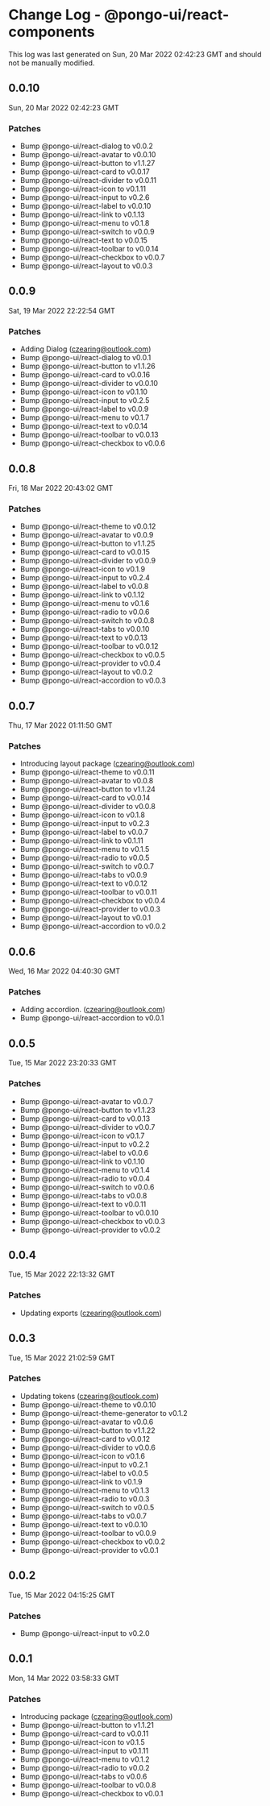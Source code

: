 # Change Log - @pongo-ui/react-components

This log was last generated on Sun, 20 Mar 2022 02:42:23 GMT and should not be manually modified.

<!-- Start content -->

## 0.0.10

Sun, 20 Mar 2022 02:42:23 GMT

### Patches

- Bump @pongo-ui/react-dialog to v0.0.2
- Bump @pongo-ui/react-avatar to v0.0.10
- Bump @pongo-ui/react-button to v1.1.27
- Bump @pongo-ui/react-card to v0.0.17
- Bump @pongo-ui/react-divider to v0.0.11
- Bump @pongo-ui/react-icon to v0.1.11
- Bump @pongo-ui/react-input to v0.2.6
- Bump @pongo-ui/react-label to v0.0.10
- Bump @pongo-ui/react-link to v0.1.13
- Bump @pongo-ui/react-menu to v0.1.8
- Bump @pongo-ui/react-switch to v0.0.9
- Bump @pongo-ui/react-text to v0.0.15
- Bump @pongo-ui/react-toolbar to v0.0.14
- Bump @pongo-ui/react-checkbox to v0.0.7
- Bump @pongo-ui/react-layout to v0.0.3

## 0.0.9

Sat, 19 Mar 2022 22:22:54 GMT

### Patches

- Adding Dialog (czearing@outlook.com)
- Bump @pongo-ui/react-dialog to v0.0.1
- Bump @pongo-ui/react-button to v1.1.26
- Bump @pongo-ui/react-card to v0.0.16
- Bump @pongo-ui/react-divider to v0.0.10
- Bump @pongo-ui/react-icon to v0.1.10
- Bump @pongo-ui/react-input to v0.2.5
- Bump @pongo-ui/react-label to v0.0.9
- Bump @pongo-ui/react-menu to v0.1.7
- Bump @pongo-ui/react-text to v0.0.14
- Bump @pongo-ui/react-toolbar to v0.0.13
- Bump @pongo-ui/react-checkbox to v0.0.6

## 0.0.8

Fri, 18 Mar 2022 20:43:02 GMT

### Patches

- Bump @pongo-ui/react-theme to v0.0.12
- Bump @pongo-ui/react-avatar to v0.0.9
- Bump @pongo-ui/react-button to v1.1.25
- Bump @pongo-ui/react-card to v0.0.15
- Bump @pongo-ui/react-divider to v0.0.9
- Bump @pongo-ui/react-icon to v0.1.9
- Bump @pongo-ui/react-input to v0.2.4
- Bump @pongo-ui/react-label to v0.0.8
- Bump @pongo-ui/react-link to v0.1.12
- Bump @pongo-ui/react-menu to v0.1.6
- Bump @pongo-ui/react-radio to v0.0.6
- Bump @pongo-ui/react-switch to v0.0.8
- Bump @pongo-ui/react-tabs to v0.0.10
- Bump @pongo-ui/react-text to v0.0.13
- Bump @pongo-ui/react-toolbar to v0.0.12
- Bump @pongo-ui/react-checkbox to v0.0.5
- Bump @pongo-ui/react-provider to v0.0.4
- Bump @pongo-ui/react-layout to v0.0.2
- Bump @pongo-ui/react-accordion to v0.0.3

## 0.0.7

Thu, 17 Mar 2022 01:11:50 GMT

### Patches

- Introducing layout package (czearing@outlook.com)
- Bump @pongo-ui/react-theme to v0.0.11
- Bump @pongo-ui/react-avatar to v0.0.8
- Bump @pongo-ui/react-button to v1.1.24
- Bump @pongo-ui/react-card to v0.0.14
- Bump @pongo-ui/react-divider to v0.0.8
- Bump @pongo-ui/react-icon to v0.1.8
- Bump @pongo-ui/react-input to v0.2.3
- Bump @pongo-ui/react-label to v0.0.7
- Bump @pongo-ui/react-link to v0.1.11
- Bump @pongo-ui/react-menu to v0.1.5
- Bump @pongo-ui/react-radio to v0.0.5
- Bump @pongo-ui/react-switch to v0.0.7
- Bump @pongo-ui/react-tabs to v0.0.9
- Bump @pongo-ui/react-text to v0.0.12
- Bump @pongo-ui/react-toolbar to v0.0.11
- Bump @pongo-ui/react-checkbox to v0.0.4
- Bump @pongo-ui/react-provider to v0.0.3
- Bump @pongo-ui/react-layout to v0.0.1
- Bump @pongo-ui/react-accordion to v0.0.2

## 0.0.6

Wed, 16 Mar 2022 04:40:30 GMT

### Patches

- Adding accordion. (czearing@outlook.com)
- Bump @pongo-ui/react-accordion to v0.0.1

## 0.0.5

Tue, 15 Mar 2022 23:20:33 GMT

### Patches

- Bump @pongo-ui/react-avatar to v0.0.7
- Bump @pongo-ui/react-button to v1.1.23
- Bump @pongo-ui/react-card to v0.0.13
- Bump @pongo-ui/react-divider to v0.0.7
- Bump @pongo-ui/react-icon to v0.1.7
- Bump @pongo-ui/react-input to v0.2.2
- Bump @pongo-ui/react-label to v0.0.6
- Bump @pongo-ui/react-link to v0.1.10
- Bump @pongo-ui/react-menu to v0.1.4
- Bump @pongo-ui/react-radio to v0.0.4
- Bump @pongo-ui/react-switch to v0.0.6
- Bump @pongo-ui/react-tabs to v0.0.8
- Bump @pongo-ui/react-text to v0.0.11
- Bump @pongo-ui/react-toolbar to v0.0.10
- Bump @pongo-ui/react-checkbox to v0.0.3
- Bump @pongo-ui/react-provider to v0.0.2

## 0.0.4

Tue, 15 Mar 2022 22:13:32 GMT

### Patches

- Updating exports (czearing@outlook.com)

## 0.0.3

Tue, 15 Mar 2022 21:02:59 GMT

### Patches

- Updating tokens (czearing@outlook.com)
- Bump @pongo-ui/react-theme to v0.0.10
- Bump @pongo-ui/react-theme-generator to v0.1.2
- Bump @pongo-ui/react-avatar to v0.0.6
- Bump @pongo-ui/react-button to v1.1.22
- Bump @pongo-ui/react-card to v0.0.12
- Bump @pongo-ui/react-divider to v0.0.6
- Bump @pongo-ui/react-icon to v0.1.6
- Bump @pongo-ui/react-input to v0.2.1
- Bump @pongo-ui/react-label to v0.0.5
- Bump @pongo-ui/react-link to v0.1.9
- Bump @pongo-ui/react-menu to v0.1.3
- Bump @pongo-ui/react-radio to v0.0.3
- Bump @pongo-ui/react-switch to v0.0.5
- Bump @pongo-ui/react-tabs to v0.0.7
- Bump @pongo-ui/react-text to v0.0.10
- Bump @pongo-ui/react-toolbar to v0.0.9
- Bump @pongo-ui/react-checkbox to v0.0.2
- Bump @pongo-ui/react-provider to v0.0.1

## 0.0.2

Tue, 15 Mar 2022 04:15:25 GMT

### Patches

- Bump @pongo-ui/react-input to v0.2.0

## 0.0.1

Mon, 14 Mar 2022 03:58:33 GMT

### Patches

- Introducing package (czearing@outlook.com)
- Bump @pongo-ui/react-button to v1.1.21
- Bump @pongo-ui/react-card to v0.0.11
- Bump @pongo-ui/react-icon to v0.1.5
- Bump @pongo-ui/react-input to v0.1.11
- Bump @pongo-ui/react-menu to v0.1.2
- Bump @pongo-ui/react-radio to v0.0.2
- Bump @pongo-ui/react-tabs to v0.0.6
- Bump @pongo-ui/react-toolbar to v0.0.8
- Bump @pongo-ui/react-checkbox to v0.0.1

